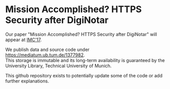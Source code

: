 # Mission Accomplished? HTTPS Security after DigiNotar

Our paper "Mission Accomplished? HTTPS Security after DigiNotar" will appear at [IMC'17](http://conferences.sigcomm.org/imc/2017/program/).

We publish data and source code under https://mediatum.ub.tum.de/1377982.  
This storage is immutable and its long-term availability is guaranteed by the University Library, Technical University of Munich.

This github repository exists to potentially update some of the code or add further explanations. 
